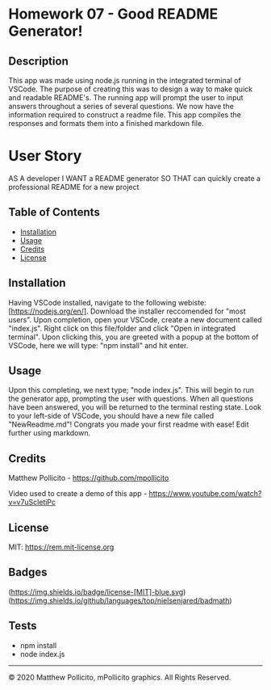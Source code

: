 # Homework 07 - Good README Generator!

## Description
This app was made using node.js running in the integrated terminal of VSCode. The purpose of creating this was to design a way to make quick and readable README's.
The running app will prompt the user to input answers throughout a series of several questions. We now have the information required to construct a readme file. 
This app compiles the responses and formats them into a finished markdown file.

# User Story
AS A developer
I WANT a README generator
SO THAT can quickly create a professional README for a new project

## Table of Contents

* [Installation](#installation)
* [Usage](#usage)
* [Credits](#credits)
* [License](#license)

## Installation
Having VSCode installed, navigate to the following webiste: [https://nodejs.org/en/].
Download the installer reccomended for "most users".
Upon completion, open your VSCode, create a new document called "index.js".
Right click on this file/folder and click "Open in integrated terminal".
Upon clicking this, you are greeted with a popup at the bottom of VSCode, here we will type:
"npm install" and hit enter. 

## Usage
Upon this completing, we next type; "node index.js".
This will begin to run the generator app, prompting the user with questions.
When all questions have been answered, you will be returned to the terminal resting state.
Look to your left-side of VSCode, you should have a new file called "NewReadme.md"!
Congrats you made your first readme with ease! Edit further using markdown.

## Credits
Matthew Pollicito - https://github.com/mpollicito

Video used to create a demo of this app - https://www.youtube.com/watch?v=v7uScletiPc

## License
MIT: https://rem.mit-license.org

## Badges
(https://img.shields.io/badge/license-[MIT]-blue.svg)
(https://img.shields.io/github/languages/top/nielsenjared/badmath)

## Tests
* npm install
* node index.js

---
© 2020 Matthew Pollicito, mPollicito graphics. All Rights Reserved.